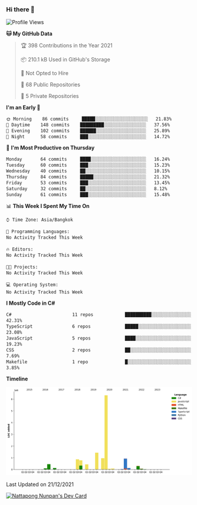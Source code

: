 ### Hi there 👋

<!--START_SECTION:waka-->
![Profile Views](http://img.shields.io/badge/Profile%20Views-0-blue)

**🐱 My GitHub Data** 

> 🏆 398 Contributions in the Year 2021
 > 
> 📦 210.1 kB Used in GitHub's Storage 
 > 
> 🚫 Not Opted to Hire
 > 
> 📜 68 Public Repositories 
 > 
> 🔑 5 Private Repositories  
 > 
**I'm an Early 🐤** 

```text
🌞 Morning    86 commits     █████░░░░░░░░░░░░░░░░░░░░   21.83% 
🌆 Daytime    148 commits    █████████░░░░░░░░░░░░░░░░   37.56% 
🌃 Evening    102 commits    ██████░░░░░░░░░░░░░░░░░░░   25.89% 
🌙 Night      58 commits     ███░░░░░░░░░░░░░░░░░░░░░░   14.72%

```
📅 **I'm Most Productive on Thursday** 

```text
Monday       64 commits     ████░░░░░░░░░░░░░░░░░░░░░   16.24% 
Tuesday      60 commits     ███░░░░░░░░░░░░░░░░░░░░░░   15.23% 
Wednesday    40 commits     ██░░░░░░░░░░░░░░░░░░░░░░░   10.15% 
Thursday     84 commits     █████░░░░░░░░░░░░░░░░░░░░   21.32% 
Friday       53 commits     ███░░░░░░░░░░░░░░░░░░░░░░   13.45% 
Saturday     32 commits     ██░░░░░░░░░░░░░░░░░░░░░░░   8.12% 
Sunday       61 commits     ███░░░░░░░░░░░░░░░░░░░░░░   15.48%

```


📊 **This Week I Spent My Time On** 

```text
⌚︎ Time Zone: Asia/Bangkok

💬 Programming Languages: 
No Activity Tracked This Week

🔥 Editors: 
No Activity Tracked This Week

🐱‍💻 Projects: 
No Activity Tracked This Week

💻 Operating System: 
No Activity Tracked This Week

```

**I Mostly Code in C#** 

```text
C#                       11 repos            ██████████░░░░░░░░░░░░░░░   42.31% 
TypeScript               6 repos             █████░░░░░░░░░░░░░░░░░░░░   23.08% 
JavaScript               5 repos             ████░░░░░░░░░░░░░░░░░░░░░   19.23% 
CSS                      2 repos             ██░░░░░░░░░░░░░░░░░░░░░░░   7.69% 
Makefile                 1 repo              █░░░░░░░░░░░░░░░░░░░░░░░░   3.85%

```


**Timeline**

![Chart not found](https://raw.githubusercontent.com/aixasz/aixasz/main/charts/bar_graph.png) 


 Last Updated on 21/12/2021
<!--END_SECTION:waka-->


<a href="https://app.daily.dev/aixasz"><img src="https://api.daily.dev/devcards/403207936e6547c9a85ea449e9f3abe8.png?r=re8" width="320" alt="Nattapong Nunpan's Dev Card"/></a>
